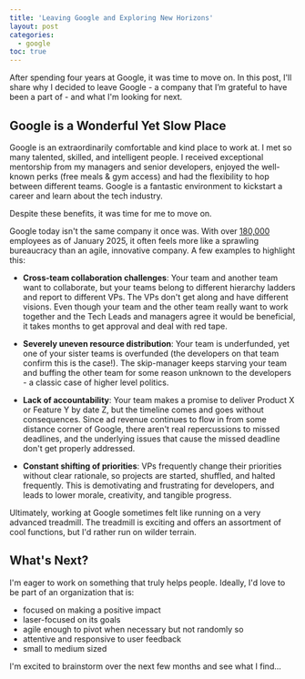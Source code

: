 ```yaml
---
title: 'Leaving Google and Exploring New Horizons'
layout: post
categories:
  - google
toc: true
---
```


After spending four years at Google, it was time to move on. In this post, I'll share why I decided to leave Google - a company that I’m grateful to have been a part of - and what I'm looking for next.

## Google is a Wonderful Yet Slow Place

Google is an extraordinarily comfortable and kind place to work at. I met so many talented, skilled, and intelligent people. I received exceptional mentorship from my managers and senior developers, enjoyed the well-known perks (free meals & gym access) and had the flexibility to hop between different teams. Google is a fantastic environment to kickstart a career and learn about the tech industry.

Despite these benefits, it was time for me to move on.

Google today isn't the same company it once was. With over [180,000](https://seo.ai/blog/how-many-people-work-at-google#:~:text=Google's%20employee%20count%20stands%20at,the%20previous%20count%20of%20182%2C381.) employees as of January 2025, it often feels more like a sprawling bureaucracy than an agile, innovative company. A few examples to highlight this:

- **Cross-team collaboration challenges**: Your team and another team want to collaborate, but your teams belong to different hierarchy ladders and report to different VPs. The VPs don't get along and have different visions. Even though your team and the other team really want to work together and the Tech Leads and managers agree it would be beneficial, it takes months to get approval and deal with red tape.

- **Severely uneven resource distribution**: Your team is underfunded, yet one of your sister teams is overfunded (the developers on that team confirm this is the case!). The skip-manager keeps starving your team and buffing the other team for some reason unknown to the developers - a classic case of higher level politics.

- **Lack of accountability**: Your team makes a promise to deliver Product X or Feature Y by date Z, but the timeline comes and goes without consequences. Since ad revenue continues to flow in from some distance corner of Google, there aren't real repercussions to missed deadlines, and the underlying issues that cause the missed deadline don't get properly addressed.

- **Constant shifting of priorities**: VPs frequently change their priorities without clear rationale, so projects are started, shuffled, and halted frequently. This is demotivating and frustrating for developers, and leads to lower morale, creativity, and tangible progress.

Ultimately, working at Google sometimes felt like running on a very advanced treadmill. The treadmill is exciting and offers an assortment of cool functions, but I'd rather run on wilder terrain.

## What's Next?

I'm eager to work on something that truly helps people. Ideally, I'd love to be part of an organization that is:

- focused on making a positive impact
- laser-focused on its goals
- agile enough to pivot when necessary but not randomly so
- attentive and responsive to user feedback
- small to medium sized

I'm excited to brainstorm over the next few months and see what I find...
